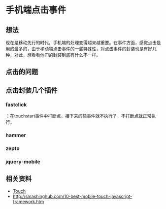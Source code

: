 # 手机端点击事件
## 想法
现在是移动先行的时代，手机端的处理变得越来越重要。在事件方面，感觉点击是用的最多的，由于移动端点击事件的一些特殊性，对点击事件的封装也是有好几种，对此，想看看他们的封装到底有什么不一样。

## 点击的问题
## 点击封装几个插件
### fastclick
：在touchstart事件中打断点，接下来的额事件就不执行了，不打断点就正常执行。

### hammer
### zepto
### jquery-mobile


## 相关资料
- [Touch](https://developer.mozilla.org/en-US/docs/Web/API/Touch)
- http://smashinghub.com/10-best-mobile-touch-javascript-framework.htm